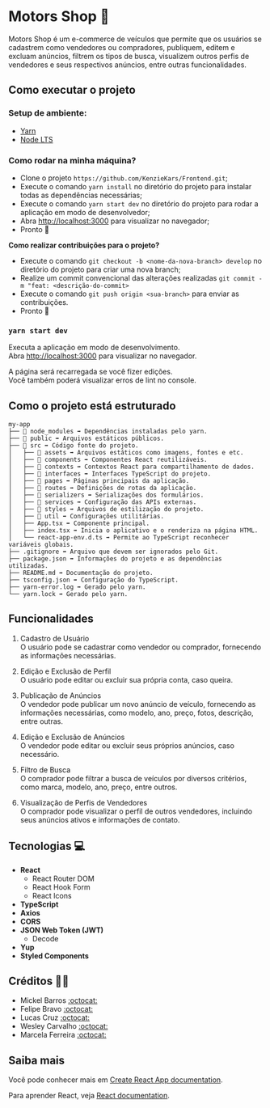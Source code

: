 # Motors Shop 🚗

Motors Shop é um e-commerce de veículos que permite que os usuários se cadastrem como vendedores ou compradores, publiquem, editem e excluam anúncios, filtrem os tipos de busca, visualizem outros perfis de vendedores e seus respectivos anúncios, entre outras funcionalidades.

## Como executar o projeto

### Setup de ambiente:

-   [Yarn](https://classic.yarnpkg.com/en/docs/install#windows-stable)
-   [Node LTS](https://nodejs.org/en/)

### Como rodar na minha máquina?

-   Clone o projeto `https://github.com/KenzieKars/Frontend.git`;
-   Execute o comando `yarn install` no diretório do projeto para instalar todas as dependências necessárias;
-   Execute o comando `yarn start dev` no diretório do projeto para rodar a aplicação em modo de desenvolvedor;
-   Abra [http://localhost:3000](http://localhost:3000) para visualizar no navegador;
-   Pronto 🎉

**Como realizar contribuições para o projeto?**

-   Execute o comando `git checkout -b <nome-da-nova-branch> develop` no diretório do projeto para criar uma nova branch;
-   Realize um commit convencional das alterações realizadas `git commit -m "feat: <descrição-do-commit>`
-   Execute o comando `git push origin <sua-branch>` para enviar as contribuições.
-   Pronto 🎉

### `yarn start dev`

Executa a aplicação em modo de desenvolvimento.\
Abra [http://localhost:3000](http://localhost:3000) para visualizar no navegador.

A página será recarregada se você fizer edições.\
Você também poderá visualizar erros de lint no console.

## Como o projeto está estruturado

```
my-app
├── 📁 node_modules ➡️ Dependências instaladas pelo yarn.
├── 📁 public ➡️ Arquivos estáticos públicos.
├── 📂 src ➡️ Código fonte do projeto.
│   ├── 📁 assets ➡️ Arquivos estáticos como imagens, fontes e etc.
│   ├── 📁 components ➡️ Componentes React reutilizáveis.
│   ├── 📁 contexts ➡️ Contextos React para compartilhamento de dados.
│   ├── 📁 interfaces ➡️ Interfaces TypeScript do projeto.
│   ├── 📁 pages ➡️ Páginas principais da aplicação.
│   ├── 📁 routes ➡️ Definições de rotas da aplicação.
│   ├── 📁 serializers ➡️ Serializações dos formulários.
│   ├── 📁 services ➡️ Configuração das APIs externas.
│   ├── 📁 styles ➡️ Arquivos de estilização do projeto.
│   ├── 📁 util ➡️ Configurações utilitárias.
│   ├── App.tsx ➡️ Componente principal.
│   ├── index.tsx ➡️ Inicia o aplicativo e o renderiza na página HTML.
│   └── react-app-env.d.ts ➡️ Permite ao TypeScript reconhecer variáveis globais.
├── .gitignore ➡️ Arquivo que devem ser ignorados pelo Git.
├── package.json ➡️ Informações do projeto e as dependências utilizadas.
├── README.md ➡️ Documentação do projeto.
├── tsconfig.json ➡️ Configuração do TypeScript.
├── yarn-error.log ➡️ Gerado pelo yarn.
└── yarn.lock ➡️ Gerado pelo yarn.
```

## Funcionalidades

1. Cadastro de Usuário\
   O usuário pode se cadastrar como vendedor ou comprador, fornecendo as informações necessárias.

2. Edição e Exclusão de Perfil\
   O usuário pode editar ou excluir sua própria conta, caso queira.

3. Publicação de Anúncios\
   O vendedor pode publicar um novo anúncio de veículo, fornecendo as informações necessárias, como modelo, ano, preço, fotos, descrição, entre outras.

4. Edição e Exclusão de Anúncios\
   O vendedor pode editar ou excluir seus próprios anúncios, caso necessário.

5. Filtro de Busca\
   O comprador pode filtrar a busca de veículos por diversos critérios, como marca, modelo, ano, preço, entre outros.

6. Visualização de Perfis de Vendedores\
   O comprador pode visualizar o perfil de outros vendedores, incluindo seus anúncios ativos e informações de contato.

## Tecnologias 💻

-   **React**
    -   React Router DOM
    -   React Hook Form
    -   React Icons
-   **TypeScript**
-   **Axios**
-   **CORS**
-   **JSON Web Token (JWT)**
    -   Decode
-   **Yup**
-   **Styled Components**

## Créditos 👨‍💻

-   Mickel Barros [:octocat:](https://github.com/Mickel-Barros)
-   Felipe Bravo [:octocat:](https://github.com/felipebravo)
-   Lucas Cruz [:octocat:](https://github.com/LucasCruz0103)
-   Wesley Carvalho [:octocat:](https://github.com/wesCarv)
-   Marcela Ferreira [:octocat:](https://github.com/wesCarv)

## Saiba mais

Você pode conhecer mais em [Create React App documentation](https://facebook.github.io/create-react-app/docs/getting-started).

Para aprender React, veja [React documentation](https://reactjs.org/).

